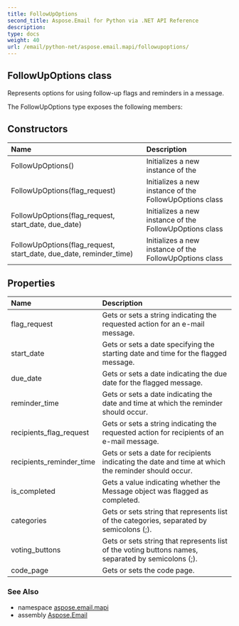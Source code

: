 ```yaml
---
title: FollowUpOptions
second_title: Aspose.Email for Python via .NET API Reference
description: 
type: docs
weight: 40
url: /email/python-net/aspose.email.mapi/followupoptions/
---
```


## FollowUpOptions class

Represents options for using follow-up flags and reminders in a message.

The FollowUpOptions type exposes the following members:
## Constructors
| Name | Description |
| :- | :- |
|FollowUpOptions()|Initializes a new instance of the|
|FollowUpOptions(flag_request)|Initializes a new instance of the FollowUpOptions class|
|FollowUpOptions(flag_request, start_date, due_date)|Initializes a new instance of the FollowUpOptions class|
|FollowUpOptions(flag_request, start_date, due_date, reminder_time)|Initializes a new instance of the FollowUpOptions class|
## Properties
| Name | Description |
| :- | :- |
|flag_request|Gets or sets a string indicating the requested action for an e-mail message.|
|start_date|Gets or sets a date specifying the starting date and time for the flagged message.|
|due_date|Gets or sets a date indicating the due date for the flagged message.|
|reminder_time|Gets or sets a date indicating the date and time at which the reminder should occur.|
|recipients_flag_request|Gets or sets a string indicating the requested action for recipients of an e-mail message.|
|recipients_reminder_time|Gets or sets a date for recipients indicating the date and time at which the reminder should occur.|
|is_completed|Gets a value indicating whether the Message object was flagged as completed.|
|categories|Gets or sets string that represents list of the categories, separated by semicolons (;).|
|voting_buttons|Gets or sets string that represents list of the voting buttons names, separated by semicolons (;).|
|code_page|Gets or sets the code page.|

### See Also

* namespace [aspose.email.mapi](/email/python-net/aspose.email.mapi/)
* assembly [Aspose.Email](/slides/python-net/)

